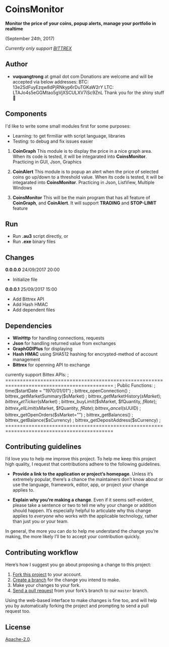 CoinsMonitor
===========
__Monitor the price of your coins, popup alerts, manage your portfolio in realtime__

(September 24th, 2017)

_Currently only support [BITTREX](https://bittrex.com/)_

## Author
* **vuquangtrong** at gmail dot com
Donations are welcome and will be accepted via below addresses:
	BTC:	13e2SdFuyEzqw8dPjRNkyp6rDuTGKaW2rY
	LTC:	LTAJo4s5eGGMtao5gVjXSCULXV7iSc9ZnL
Thank you for the shiny stuff :kiss:

## Components
I'd like to write some small modules first for some purposes:
* Learning: to get firmiliar with script language, libraries
* Testing: to debug and fix issues easier

1. **CoinGraph**
This module is to display the price in a nice graph area. When its code is tested, it will be integarated into **CoinsMonitor**.
Practicing in GUI, Json, Graphics

2. **CoinAlert**
This module is to popup an alert when the price of selected coins go up/down to a threshold value. When its code is tested, it will be integarated into **CoinsMonitor**.
Practicing in Json, ListView, Multiple Windows

3. **CoinsMonitor**
This will be the main program that has all feature of **CoinGraph**, and **CoinAlert**.
It will support **TRADING** and **STOP-LIMIT** feature

## Run
* Run **.au3** script directly, or
* Run **.exe** binary files

## Changes
**0.0.0.0**		24/09/2017		20:00
* 	Initialize file

**0.0.0.1**		25/09/2017		15:00
* 	Add Bittrex API
* 	Add Hash HMAC
* 	Add dependent files

## Dependencies
* **WinHttp** for handling connections, requests
* **Json** for handling returned value from exchanges
* **GraphGDIPlus** for displaying
* **Hash HMAC** using SHA512 hashing for encrypted-method of account management
* **Bittrex** for openning API to exchange

currently support Bittex APIs:
	; ===========================================================================================
	; Public Functions:
	; 	time($startDate = "1970/01/01")
	; 	bittrex_openConnection()
	; 	bittrex_getMarketSummary($sMarket)
	; 	bittrex_getMarketHistory($sMarket)
	; 	bittrex_getTicker($sMarket)
	; 	bittrex_buyLimit($sMarket, $fQuantity, $fRate)
	; 	bittrex_sellLimit($sMarket, $fQuantity, $fRate)
	; 	bittrex_cancel($sUUID)
	; 	bittrex_getOpenOrders($sMarket="")
	; 	bittrex_getBalances()
	; 	bittrex_getBalance($sCurrency)
	; 	bittrex_getDepositAddress($sCurrency)
	; ===========================================================================================

## Contributing guidelines
I’d love you to help me improve this project. To help me keep this project high
quality, I request that contributions adhere to the following guidelines.

- **Provide a link to the application or project’s homepage**. Unless it’s
  extremely popular, there’s a chance the maintainers don’t know about or use
  the language, framework, editor, app, or project your change applies to.

- **Explain why you’re making a change**. Even if it seems self-evident, please
  take a sentence or two to tell me why your change or addition should happen.
  It’s especially helpful to articulate why this change applies to *everyone*
  who works with the applicable technology, rather than just you or your team.

In general, the more you can do to help me understand the change you’re making,
the more likely I’ll be to accept your contribution quickly.

## Contributing workflow
Here’s how I suggest you go about proposing a change to this project:

1. [Fork this project][fork] to your account.
2. [Create a branch][branch] for the change you intend to make.
3. Make your changes to your fork.
4. [Send a pull request][pr] from your fork’s branch to our `master` branch.

Using the web-based interface to make changes is fine too, and will help you
by automatically forking the project and prompting to send a pull request too.

[fork]: https://help.github.com/articles/fork-a-repo/
[branch]: https://help.github.com/articles/creating-and-deleting-branches-within-your-repository
[pr]: https://help.github.com/articles/using-pull-requests/

## License
[Apache-2.0](./LICENSE).
